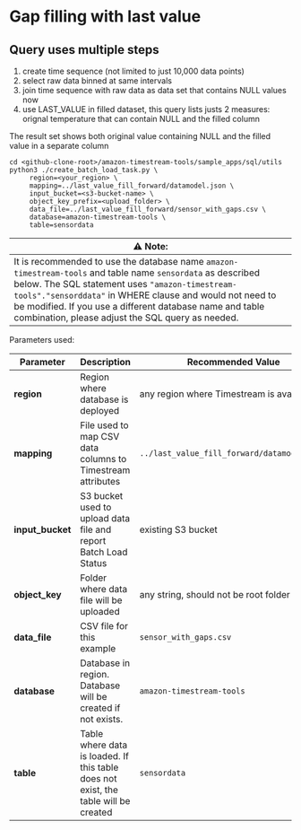 # Gap filling with last value

## Query uses multiple steps

1. create time sequence (not limited to just 10,000 data points)
2. select raw data binned at same intervals
3. join time sequence with raw data as data set that contains NULL values now
4. use LAST_VALUE in filled dataset, this query lists justs 2 measures: orignal temperature that can contain NULL and the filled column

The result set shows both original value containing NULL and the filled value in a separate column

```shell
cd <github-clone-root>/amazon-timestream-tools/sample_apps/sql/utils
python3 ./create_batch_load_task.py \
     region=<your_region> \
     mapping=../last_value_fill_forward/datamodel.json \
     input_bucket=<s3-bucket-name> \
     object_key_prefix=<upload_folder> \
     data_file=../last_value_fill_forward/sensor_with_gaps.csv \
     database=amazon-timestream-tools \
     table=sensordata
```

| **⚠ Note**:                                                                                                                                                                                                                                                                                                                                 |
|---------------------------------------------------------------------------------------------------------------------------------------------------------------------------------------------------------------------------------------------------------------------------------------------------------------------------------------------|
| It is recommended to use the database name `amazon-timestream-tools` and table name `sensordata` as described below. The SQL statement uses `"amazon-timestream-tools"."sensorddata"` in WHERE clause and would not need to be modified. If you use a different database name and table combination, please adjust the SQL query as needed. |

Parameters used:

Parameter        | Description                                                                                                                            | Recommended Value
-----------------|----------------------------------------------------------------------------------------------------------------------------------------|-------------------
**region**       | Region where database is deployed                                                                                                      | any region where Timestream is available
**mapping**      | File used to map CSV data columns to Timestream attributes                                                                             | `../last_value_fill_forward/datamodel.json`
**input_bucket** | S3 bucket used to upload data file and report Batch Load Status                                                                        | existing S3 bucket
**object_key**   | Folder where data file will be uploaded                                                                                                | any string, should not be root folder
**data_file**    | CSV file for this example                                                                                                              | `sensor_with_gaps.csv`
**database**     | Database in region. Database will be created if not exists. | `amazon-timestream-tools`
**table**        | Table where data is loaded. If this table does not exist, the table will be created                                                    | `sensordata`
